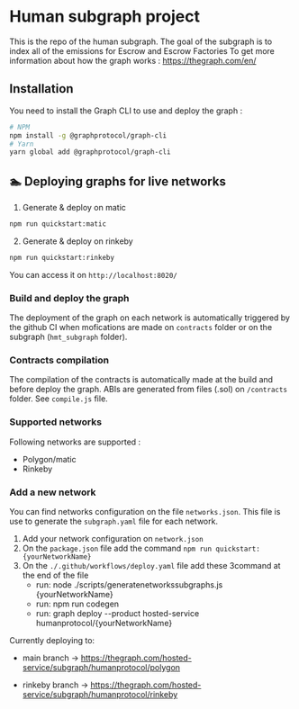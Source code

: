 # Human subgraph project

This is the repo of the human subgraph.
The goal of the subgraph is to index all of the emissions for Escrow and Escrow Factories
To get more information about how the graph works : https://thegraph.com/en/

## Installation

You need to install the Graph CLI to use and deploy the graph :

```sh
# NPM
npm install -g @graphprotocol/graph-cli
# Yarn
yarn global add @graphprotocol/graph-cli
```


## 🏊 Deploying graphs for live networks

1. Generate & deploy on matic

```bash
npm run quickstart:matic
```

2. Generate & deploy on rinkeby

```bash
npm run quickstart:rinkeby
```

You can access it on `http://localhost:8020/`

### Build and deploy the graph

The deployment of the graph on each network is automatically triggered by the github CI when mofications are made on `contracts` folder or on the subgraph (`hmt_subgraph` folder).


### Contracts compilation

The compilation of the contracts is automatically made at the build and before deploy the graph. ABIs are generated from files (.sol) on `/contracts` folder.
See `compile.js` file.

### Supported networks

Following networks are supported : 

- Polygon/matic
- Rinkeby

### Add a new network

You can find networks configuration on the file `networks.json`. This file is use to generate the `subgraph.yaml` file for each network. 

1. Add your network configuration on `network.json`
2. On the `package.json` file add the command `npm run quickstart:{yourNetworkName}`
2. On the `./.github/workflows/deploy.yaml` file add these 3command at the end of the file
      - run: node ./scripts/generatenetworkssubgraphs.js {yourNetworkName}
      - run: npm run codegen
      - run: graph deploy --product hosted-service humanprotocol/{yourNetworkName}



Currently deploying to:

- main branch -> https://thegraph.com/hosted-service/subgraph/humanprotocol/polygon

- rinkeby branch -> https://thegraph.com/hosted-service/subgraph/humanprotocol/rinkeby
